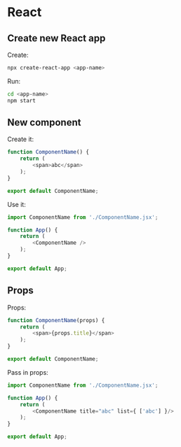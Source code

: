# React

## Create new React app

Create:
```bash
npx create-react-app <app-name>
```

Run:
```bash
cd <app-name>
npm start
```

## New component

Create it:
```JavaScript
function ComponentName() {
    return (
        <span>abc</span>
    );
}

export default ComponentName;
```

Use it:
```JavaScript
import ComponentName from './ComponentName.jsx';

function App() {
    return (
        <ComponentName />
    );
}

export default App;
```

## Props
Props:
```JavaScript
function ComponentName(props) {
    return (
        <span>{props.title}</span>
    );
}

export default ComponentName;
```

Pass in props:
```JavaScript
import ComponentName from './ComponentName.jsx';

function App() {
    return (
        <ComponentName title="abc" list={ ['abc'] }/>
    );
}

export default App;
```
